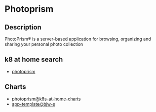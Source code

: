 # Photoprism

## Description

PhotoPrism® is a server-based application for browsing, organizing and sharing your personal photo collection

## k8 at home search

- [photoprism](https://nanne.dev/k8s-at-home-search/#/photoprism)

## Charts

- [photoprism@k8s-at-home-charts](https://k8s-at-home.com/charts/)
- [app-template@bjw-s](https://bjw-s.github.io/helm-charts/)
